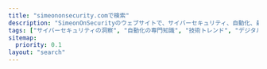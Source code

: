 ```yaml
---
title: "simeononsecurity.comで検索"
description: "SimeonOnSecurityのウェブサイトで、サイバーセキュリティ、自動化、最先端技術に関する専門家の洞察を検索してください。情報を入手し、安全を確保しましょう。"
tags: ["サイバーセキュリティの洞察", "自動化の専門知識", "技術トレンド", "デジタルセキュリティ", "サイバーディフェンス", "ネットワーク保護", "情報セキュリティ", "技術の洞察", "サイバー脅威", "技術リソース", "セキュリティのヒント", "業界ニュース", "技術のアップデート", "サイバーセキュリティの記事", "自動化の技術", "デジタルプライバシー", "技術的な専門知識", "ITの知識", "ネットワークセキュリティ", "サイバーセキュリティのリソース"]
sitemap:
  priority: 0.1
layout: "search"
---
```

